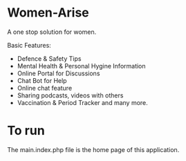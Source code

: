 # Women-Arise
A one stop solution for women.

Basic Features:
- Defence & Safety Tips
- Mental Health & Personal Hygine Information
- Online Portal for Discussions
- Chat Bot for Help
- Online chat feature
- Sharing podcasts, videos with others
- Vaccination & Period Tracker
and many more.

# To run
The main.index.php file is the home page of this application. 

